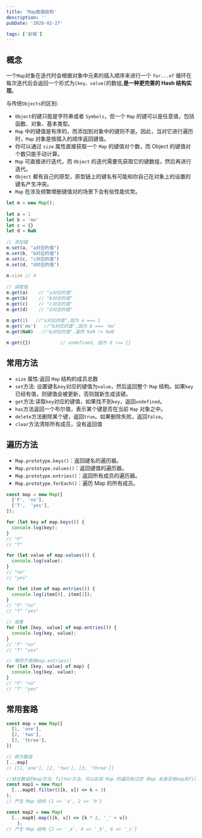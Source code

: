 ```yaml
---
title: 'Map数据结构'
description: ''
pubDate: '2020-02-27'

tags: ['前端']
---
```


## 概念
一个`Map`对象在迭代时会根据对象中元素的插入顺序来进行一个  `for...of` 循环在每次迭代后会返回一个形式为`[key，value]`的数组,**是一种更完善的 Hash 结构实现**。

与传统`Objects`的区别:

- `Object`的键只能是字符串或者 `Symbols`，但一个 `Map` 的键可以是任意值，包括函数、对象、基本类型。
- `Map` 中的键值是有序的，而添加到对象中的键则不是。因此，当对它进行遍历时，`Map` 对象是按插入的顺序返回键值。
- 你可以通过 `size` 属性直接获取一个 `Map` 的键值对个数，而 Object 的键值对个数只能手动计算。
- `Map` 可直接进行迭代，而 `Object` 的迭代需要先获取它的键数组，然后再进行迭代。
- `Object` 都有自己的原型，原型链上的键名有可能和你自己在对象上的设置的键名产生冲突。
- `Map` 在涉及频繁增删键值对的场景下会有些性能优势。

```js
let m = new Map();
 
let a = 1
let b = 'mo'
let c = {}
let d = NaN
 
// 添加键
m.set(a, "a对应的值")
m.set(b, "b对应的值")
m.set(c, "c对应的值")
m.set(d, "d对应的值")
 
m.size // 4
 
// 读取值
m.get(a)    // "a对应的值"
m.get(b)    // "b对应的值"
m.get(c)    // "c对应的值"
m.get(d)    // "d对应的值"
 
m.get(1)   //"a对应的值",因为 a === 1
m.get('mo')   //"b对应的值",因为 b === 'mo'
m.get(NaN)   //"b对应的值",虽然 NaN != NaN

m.get({})           // undefined, 因为 d !== {}

```

## 常用方法
- `size` 属性:返回 `Map` 结构的成员总数
- `set`方法: 设置键名`key`对应的键值为`value`，然后返回整个 `Map` 结构。如果`key`已经有值，则键值会被更新，否则就新生成该键。
- `get`方法:读取`key`对应的键值，如果找不到`key`，返回`undefined`。
- `has`方法返回一个布尔值，表示某个键是否在当前 `Map` 对象之中。
- `delete`方法删除某个键，返回`true`。如果删除失败，返回`false`。
- `clear`方法清除所有成员，没有返回值

## 遍历方法
- `Map.prototype.keys()`：返回键名的遍历器。
- `Map.prototype.values()`：返回键值的遍历器。
- `Map.prototype.entries()`：返回所有成员的遍历器。
- `Map.prototype.forEach()`：遍历 Map 的所有成员。
```js
const map = new Map([
  ['F', 'no'],
  ['T',  'yes'],
]);

for (let key of map.keys()) {
  console.log(key);
}
// "F"
// "T"

for (let value of map.values()) {
  console.log(value);
}
// "no"
// "yes"

for (let item of map.entries()) {
  console.log(item[0], item[1]);
}
// "F" "no"
// "T" "yes"

// 或者
for (let [key, value] of map.entries()) {
  console.log(key, value);
}
// "F" "no"
// "T" "yes"

// 等同于使用map.entries()
for (let [key, value] of map) {
  console.log(key, value);
}
// "F" "no"
// "T" "yes"
```

## 常用套路
```js
const map = new Map([
  [1, 'one'],
  [2, 'two'],
  [3, 'three'],
])

// 转为数组
[...map]
// [[1,'one'], [2, 'two'], [3, 'three']]

//结合数组的map方法、filter方法，可以实现 Map 的遍历和过滤（Map 本身没有map和filter方法）
const map1 = new Map(
  [...map0].filter(([k, v]) => k < 3)
);
// 产生 Map 结构 {1 => 'a', 2 => 'b'}

const map2 = new Map(
  [...map0].map(([k, v]) => [k * 2, '_' + v])
    );
// 产生 Map 结构 {2 => '_a', 4 => '_b', 6 => '_c'}


```